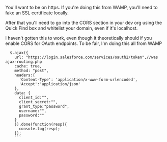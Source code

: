 You'll want to be on https. If you're doing this from WAMP, you'll need to fake an SSL certificate locally.

After that you'll need to go into the CORS section in your dev org using the Quick Find box and whitelist your domain, even if it's localhost.

I haven't gotten this to work, even though it theoretically should if you enable CORS for OAuth endpoints. To be fair, I'm doing this all from WAMP
```
  $.ajax({
    url: "https://login.salesforce.com/services/oauth2/token",//was ajax-routing.php
    cache: true,
    method: "post",
    headers:{
      'Content-Type': 'application/x-www-form-urlencoded',
      'Accept':'application/json'
    },
    data: {
      client_id:"",
      client_secret:"",
      grant_type:"password",
      username:"",
      password:""
    }
    }).done(function(resp){  
      console.log(resp);
    });
    ```
